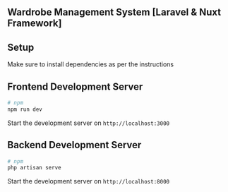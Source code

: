 ## Wardrobe Management System [Laravel & Nuxt Framework]


## Setup

Make sure to install dependencies as per the instructions


## Frontend Development Server

```bash
# npm
npm run dev
```
Start the development server on `http://localhost:3000`


## Backend Development Server

```bash
# npm
php artisan serve
```

Start the development server on `http://localhost:8000`
